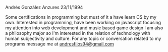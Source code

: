 Andrés González Anzures
23/11/1994

Some certifications in programming but must of it a have learn CS by my own. 
Interested in programming, have been working on javascript focusing my attention into web development and music based game design I am also a philosophy major so I'm interested in the relation of technology with human subjectivity and culture. 
For any topic or conversation related to my programs message me at andresfilos94@gmail.com
